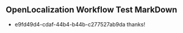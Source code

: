 ## OpenLocalization Workflow Test MarkDown
* e9fd49d4-cdaf-44b4-b44b-c277527ab9da thanks!

<!--HONumber=Aug16_HO4-->


